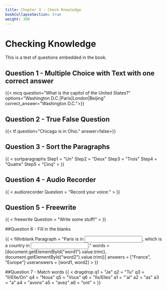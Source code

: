 ```yaml
---
title: Chapter 3 - Check Knowledge
bookCollapseSection: true
weight: 300
---
```


# Checking Knowledge

This is a test of questions embedded in the book.

## Question 1 - Multiple Choice with Text with one correct answer


{{< mcq question="What is the capitol of the United States?" options="Washington D.C.|Paris|London|Beijing" correct_answer="Washington D.C.">}}

## Question 2 - True False Question


{{< tf question="Chicago is in Ohio." answer=false>}}

## Question 3 - Sort the Paragraphs

{{ < sortparagraphs Step1 = "Un" Step2 = "Deux" Step3 = "Trois" Step4 = "Quatre" Step5 = "Cinq" > }}

## Question 4 - Audio Recorder

{{ < audiorecorder Question = "Record your voice:" > }}

## Question 5 - Freewrite

{{ < freewrite Question = "Write some stuff!" > }}

##Question 6 - Fill in the blanks

{{ < fillinblank Paragraph = "Paris is in <input type="text" id="word1">, which is a country in <input type="text" id="word2">." words = [document.getElementById("word1").value.trim(), document.getElementById("word2").value.trim()] answers = ["France", "Europe"] useranswers = [word1, word2] > }}

##Question 7 - Match words
{{ < dragdrop q1 = "Je" q2 = "Tu" q3 = "Il/Elle/On" q4 = "Nous" q5 = "Vous" q6 = "Ils/Elles" a1 = "'ai" a2 = "as" a3 = "a" a4 = "avons" a5 = "avez" a6 = "ont" > }}
